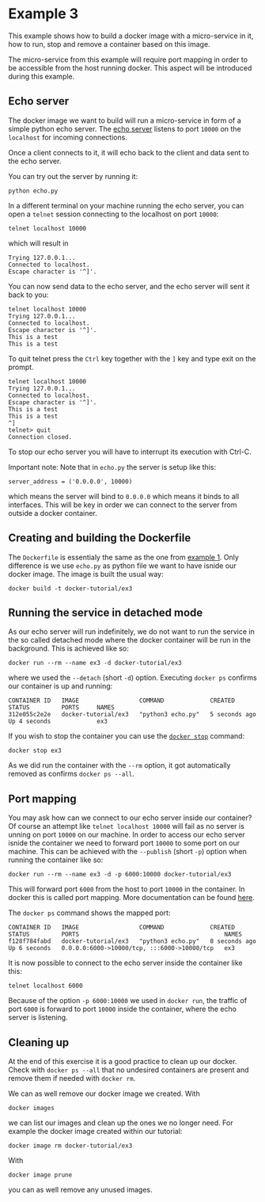 # Example 3
This example shows how to build a docker image with a micro-service in it, how to run, stop and remove a container based on this image.

The micro-service from this example will require port mapping in order to be accessible from the host running docker. This aspect will be introduced during this example.

## Echo server
The docker image we want to build will run a micro-service in form of a simple python echo server. The [echo server](echo.py) listens to port `10000` on the `localhost` for incoming connections. 

Once a client connects to it, it will echo back to the client and data sent to the echo server.

You can try out the server by running it:
```
python echo.py
```
In a different terminal on your machine running the echo server, you can open a `telnet` session connecting to the localhost on port `10000`:
```
telnet localhost 10000
```
which will result in
```
Trying 127.0.0.1...
Connected to localhost.
Escape character is '^]'.
```
You can now send data to the echo server, and the echo server will sent it back to you:
```
telnet localhost 10000
Trying 127.0.0.1...
Connected to localhost.
Escape character is '^]'.
This is a test
This is a test
```
To quit telnet press the `Ctrl` key together with the `]` key and type exit on the prompt.
```
telnet localhost 10000
Trying 127.0.0.1...
Connected to localhost.
Escape character is '^]'.
This is a test
This is a test
^]
telnet> quit
Connection closed.
```
To stop our echo server you will have to interrupt its execution with Ctrl-C.

Important note: Note that in `echo.py` the server is setup like this:
```
server_address = ('0.0.0.0', 10000)
```
which means the server will bind to `0.0.0.0` which means it binds to all interfaces. This will be key in order we can connect to the server from outside a docker container.

## Creating and building the Dockerfile
The `Dockerfile` is essentialy the same as the one from [example 1](../ex1). Only difference is we use `echo.py` as python file we want to have isnide our docker image. The image is built the usual way:
```
docker build -t docker-tutorial/ex3
```

## Running the service in detached mode
As our echo server will run indefinitely, we do not want to run the service in the so called detached mode where the docker container will be run in the background. This is achieved like so:
```
docker run --rm --name ex3 -d docker-tutorial/ex3 
```
where we used the `--detach` (short `-d`) option. Executing `docker ps` confirms our container is up and running:
```
CONTAINER ID   IMAGE                 COMMAND             CREATED         STATUS         PORTS     NAMES
312e055c2e2e   docker-tutorial/ex3   "python3 echo.py"   5 seconds ago   Up 4 seconds             ex3
```
If you wish to stop the container you can use the [`docker stop`](https://docs.docker.com/engine/reference/commandline/stop/) command:
```
docker stop ex3
```
As we did run the container with the `--rm` option, it got automatically removed as confirms `docker ps --all`.

## Port mapping
You may ask how can we connect to our echo server inside our container? Of course an attempt like  `telnet localhost 10000` will fail as no server is unning on port `10000` on our machine. In order to access our echo server isnide the container we need to forward port `10000` to some port on our machine. This can be achieved with the `--publish` (short `-p`) option when running the container like so:
```
docker run --rm --name ex3 -d -p 6000:10000 docker-tutorial/ex3
```
This will forward port `6000` from the host to port `10000` in the container. In docker this is called port mapping. More documentation can be found [here](https://docs.docker.com/config/containers/container-networking/).

The `docker ps` command shows the mapped port:
```
CONTAINER ID   IMAGE                 COMMAND             CREATED         STATUS         PORTS                                         NAMES
f128f784fabd   docker-tutorial/ex3   "python3 echo.py"   8 seconds ago   Up 6 seconds   0.0.0.0:6000->10000/tcp, :::6000->10000/tcp   ex3
```
It is now possible to connect to the echo server inside the container like this:
```
telnet localhost 6000
```
Because of the option `-p 6000:10000` we used in `docker run`, the traffic of port `6000` is forward to port `10000` inside the container, where the echo server is listening.


## Cleaning up
At the end of this exercise it is a good practice to clean up our docker. Check with `docker ps --all` that no undesired containers are present and remove them if needed with `docker rm`.

We can as well remove our docker image we created. With
```
docker images
```
we can list our images and clean up the ones we no longer need. For example the docker image created within our tutorial:
```
docker image rm docker-tutorial/ex3
```
With 
```
docker image prune
```
you can as well remove any unused images.